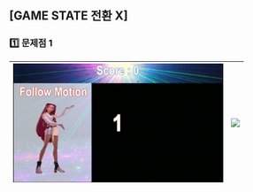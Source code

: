 ## [GAME STATE 전환 X]

### 1️⃣ 문제점 1 

| <img src="https://raw.githubusercontent.com/2735C/VGA_Motion_Recognition_Game/main/History/img/another/uart_troubleshooting.gif" width="380"> | <img src="https://raw.githubusercontent.com/2735C/VGA_Motion_Recognition_Game/main/History/img/hw/ung_66.png" width="380"> |
|:--:|:--:|
